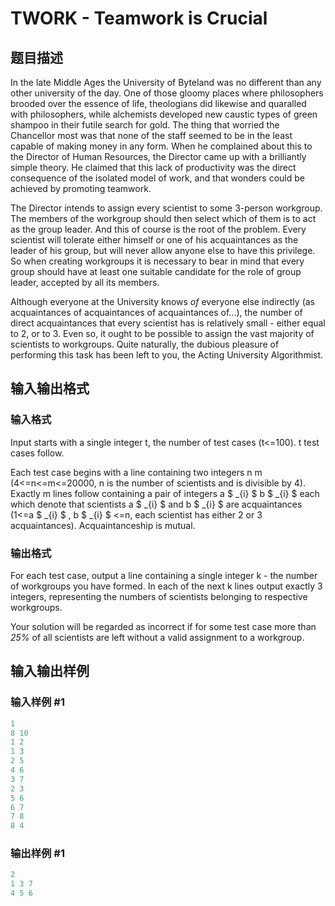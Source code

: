 # TWORK - Teamwork is Crucial

## 题目描述

In the late Middle Ages the University of Byteland was no different than any other university of the day. One of those gloomy places where philosophers brooded over the essence of life, theologians did likewise and quaralled with philosophers, while alchemists developed new caustic types of green shampoo in their futile search for gold. The thing that worried the Chancellor most was that none of the staff seemed to be in the least capable of making money in any form. When he complained about this to the Director of Human Resources, the Director came up with a brilliantly simple theory. He claimed that this lack of productivity was the direct consequence of the isolated model of work, and that wonders could be achieved by promoting teamwork.

The Director intends to assign every scientist to some 3-person workgroup. The members of the workgroup should then select which of them is to act as the group leader. And this of course is the root of the problem. Every scientist will tolerate either himself or one of his acquaintances as the leader of his group, but will never allow anyone else to have this privilege. So when creating workgroups it is necessary to bear in mind that every group should have at least one suitable candidate for the role of group leader, accepted by all its members.

Although everyone at the University knows _of_ everyone else indirectly (as acquaintances of acquaintances of acquaintances of...), the number of direct acquaintances that every scientist has is relatively small - either equal to 2, or to 3. Even so, it ought to be possible to assign the vast majority of scientists to workgroups. Quite naturally, the dubious pleasure of performing this task has been left to you, the Acting University Algorithmist.

## 输入输出格式

### 输入格式

Input starts with a single integer t, the number of test cases (t<=100). t test cases follow.

Each test case begins with a line containing two integers n m (4<=n<=m<=20000, n is the number of scientists and is divisible by 4). Exactly m lines follow containing a pair of integers a $ _{i} $ b $ _{i} $ each which denote that scientists a $ _{i} $ and b $ _{i} $ are acquaintances (1<=a $ _{i} $ , b $ _{i} $ <=n, each scientist has either 2 or 3 acquaintances). Acquaintanceship is mutual.

### 输出格式

For each test case, output a line containing a single integer k - the number of workgroups you have formed. In each of the next k lines output exactly 3 integers, representing the numbers of scientists belonging to respective workgroups.

Your solution will be regarded as incorrect if for some test case more than _25%_ of all scientists are left without a valid assignment to a workgroup.

## 输入输出样例

### 输入样例 #1

```cpp
1
8 10
1 2
1 3
2 5
4 6
3 7
2 3
5 6
6 7
7 8
8 4
```


### 输出样例 #1

```cpp
2
1 3 7
4 5 6
```


